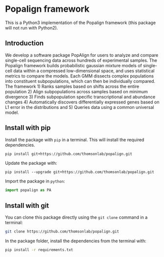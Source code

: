 # Popalign framework

This is a Python3 implementation of the Popalign framework (this package will not run with Python2).

## Introduction

We develop a software package PopAlign for users to analyze and compare single-cell sequencing data across hundreds of experimental samples. The Popalign framework builds probabilistic gaussian mixture models of single-cell data within a compressed low-dimensional space, and uses statistical metrics to compare the models. Each GMM dissects complex populations into constituent subpopulations, which can then be individually compared. The framework 1) Ranks samples based on shifts across the entire population 2) Align subpopulations across samples based on minimum divergence 3) Finds subpopulation specific transcriptional and abundance changes 4) Automatically discovers differentially expressed genes based on L1 error in the distributions and 5) Queries data using a common universal model.

## Install with pip

Install the package with `pip` in a terminal. This will install the required dependencies.
```sh
pip install git+https://github.com/thomsonlab/popalign.git
```

Update the package with:
```
pip install --upgrade git+https://github.com/thomsonlab/popalign.git
```

Import the package in `python`:
```python
import popalign as PA
```

## Install with git

You can clone this package directly using the `git clone` command in a terminal:
```sh
git clone https://github.com/thomsonlab/popalign.git
```

In the package folder, install the dependencies from the terminal with:
```sh
pip install -r requirements.txt
```
